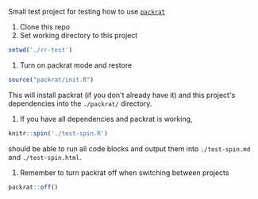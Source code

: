 Small test project for testing how to use [`packrat`](https://rstudio.github.io/packrat/)

1. Clone this repo
1. Set working directory to this project

  ```r
  setwd('./rr-test')
  ```
1. Turn on packrat mode and restore

  ```r
  source("packrat/init.R")
  ```
  This will install packrat (if you don't already have it) and this project's dependencies into the `./packrat/` directory.

1. If you have all dependencies and packrat is working,

  ```r
  knitr::spin('./test-spin.R')
  ```
  should be able to run all code blocks and output them into `./test-spin.md` and `./test-spin.html`.

1. Remember to turn packrat off when switching between projects

  ```r
  packrat::off()
  ```
